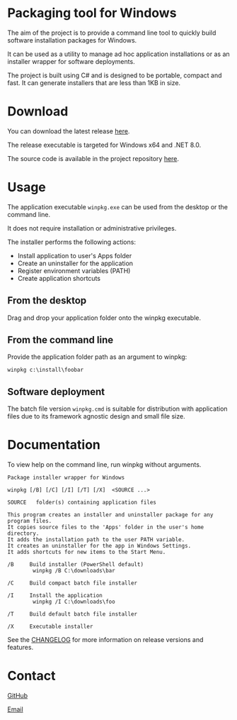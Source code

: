 # Packaging tool for Windows

The aim of the project is to provide a command line tool to quickly build software installation packages for Windows.

It can be used as a utility to manage ad hoc application installations or as an installer wrapper for software deployments.
    
The project is built using C# and is designed to be portable, compact and fast. It can generate installers that are less than 1KB in size.

# Download
You can download the latest release [here](https://github.com/dmaccormac/winpkg/releases). 

The release executable is targeted for Windows x64 and .NET 8.0.

The source code is available in the project repository [here](https://github.com/dmaccormac/winpkg).

# Usage 
The application executable `winpkg.exe` can be used from the desktop or the command line. 

It does not require installation or administrative privileges. 

The installer performs the following actions: 
- Install application to user's Apps folder
- Create an uninstaller for the application
- Register environment variables (PATH)
- Create application shortcuts 

## From the desktop
Drag and drop your application folder onto the winpkg executable.

## From the command line
Provide the application folder path as an argument to winpkg:

`winpkg c:\install\foobar`

## Software deployment
The batch file version `winpkg.cmd` is suitable for distribution with application files due to its framework agnostic design and small file size. 

# Documentation
To view help on the command line, run winpkg without arguments.

```
Package installer wrapper for Windows

winpkg [/B] [/C] [/I] [/T] [/X]  <SOURCE ...>

SOURCE   folder(s) containing application files

This program creates an installer and uninstaller package for any program files.
It copies source files to the 'Apps' folder in the user's home directory.
It adds the installation path to the user PATH variable.
It creates an uninstaller for the app in Windows Settings.
It adds shortcuts for new items to the Start Menu.

/B     Build installer (PowerShell default)
        winpkg /B C:\downloads\bar

/C     Build compact batch file installer

/I     Install the application
        winpkg /I C:\downloads\foo

/T     Build default batch file installer

/X     Executable installer
```

See the [CHANGELOG](https://github.com/dmaccormac/winpkg/blob/main/CHANGELOG.md) for more information on release versions and features.

# Contact
[GitHub](https://github.com/dmaccormac)

[Email](mailto:mail@winpkg.org)